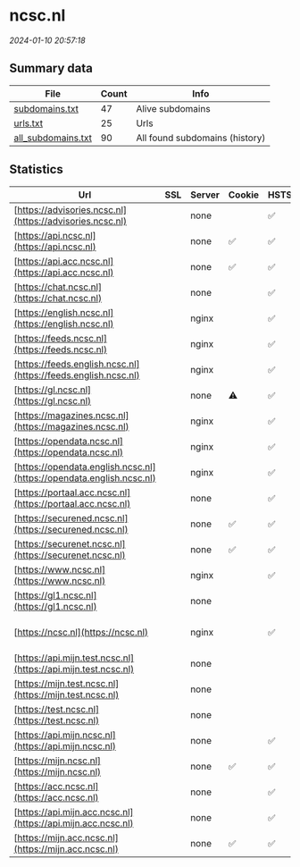# ncsc.nl
*2024-01-10 20:57:18*
## Summary data
| File       | Count | Info |
|------------|-------|------|
|[subdomains.txt](/data/ncsc.nl/subdomains.txt)|47|Alive subdomains|
|[urls.txt](/data/ncsc.nl/urls.txt)|25|Urls|
|[all_subdomains.txt](/data/ncsc.nl/all_subdomains.txt)|90|All found subdomains (history)|
## Statistics
| Url | SSL | Server | Cookie | HSTS | CSP | XFO | XXP | RP | Tech |Title |
|------------|-------|------|------|------|------|------|------|------|------|------|
|[https://advisories.ncsc.nl](https://advisories.ncsc.nl)| |none| |:white_check_mark: | |:white_check_mark: | |:white_check_mark: |HSTS|NCSC Advisories|
|[https://api.ncsc.nl](https://api.ncsc.nl)| |none|:white_check_mark: |:white_check_mark: | | | |:white_check_mark: |HSTS||
|[https://api.acc.ncsc.nl](https://api.acc.ncsc.nl)| |none|:white_check_mark: |:white_check_mark: | | | |:white_check_mark: |HSTS||
|[https://chat.ncsc.nl](https://chat.ncsc.nl)| |none| |:white_check_mark: |:white_check_mark: | |:white_check_mark: |HSTS|Mattermost|
|[https://english.ncsc.nl](https://english.ncsc.nl)| |nginx| |:white_check_mark: |:warning: |:white_check_mark: |:white_check_mark: |:white_check_mark: |Bloomreach HSTS...|Home | National...|
|[https://feeds.ncsc.nl](https://feeds.ncsc.nl)| |nginx| |:white_check_mark: | |:white_check_mark: |:white_check_mark: |:white_check_mark: |HSTS Nginx||
|[https://feeds.english.ncsc.nl](https://feeds.english.ncsc.nl)| |nginx| |:white_check_mark: | |:white_check_mark: |:white_check_mark: |:white_check_mark: |HSTS Nginx||
|[https://gl.ncsc.nl](https://gl.ncsc.nl)| |none|:warning: |:white_check_mark: |:white_check_mark: |:white_check_mark: |:white_check_mark: |HSTS||
|[https://magazines.ncsc.nl](https://magazines.ncsc.nl)| |nginx| |:white_check_mark: |:warning: |:white_check_mark: |:white_check_mark: |:white_check_mark: |HSTS Nginx||
|[https://opendata.ncsc.nl](https://opendata.ncsc.nl)| |nginx| |:white_check_mark: | |:white_check_mark: |:white_check_mark: |:white_check_mark: |HSTS Nginx||
|[https://opendata.english.ncsc.nl](https://opendata.english.ncsc.nl)| |nginx| |:white_check_mark: | |:white_check_mark: |:white_check_mark: |:white_check_mark: |HSTS Nginx||
|[https://portaal.acc.ncsc.nl](https://portaal.acc.ncsc.nl)| |none| |:white_check_mark: |:warning: |:white_check_mark: |:white_check_mark: |:white_check_mark: |HSTS||
|[https://securened.ncsc.nl](https://securened.ncsc.nl)| |none|:white_check_mark: |:white_check_mark: |:warning: |:white_check_mark: | |:white_check_mark: |HSTS|SecureNed|
|[https://securenet.ncsc.nl](https://securenet.ncsc.nl)| |none|:white_check_mark: |:white_check_mark: |:warning: |:white_check_mark: | |:white_check_mark: |HSTS|SecureNed|
|[https://www.ncsc.nl](https://www.ncsc.nl)| |nginx| |:white_check_mark: |:warning: |:white_check_mark: |:white_check_mark: |:white_check_mark: |Bloomreach HSTS...|Home | Nationaal...|
|[https://gl1.ncsc.nl](https://gl1.ncsc.nl)| |none| | | | | |:white_check_mark: |HSTS|Test Page for th...|
|[https://ncsc.nl](https://ncsc.nl)| |nginx| |:white_check_mark: |:warning: |:white_check_mark: |:white_check_mark: |:white_check_mark: |HSTS Nginx|301 Moved Perman...|
|[https://api.mijn.test.ncsc.nl](https://api.mijn.test.ncsc.nl)| |none| | | | | |:white_check_mark: |HSTS||
|[https://mijn.test.ncsc.nl](https://mijn.test.ncsc.nl)| |none| | | | | |:white_check_mark: |HSTS||
|[https://test.ncsc.nl](https://test.ncsc.nl)| |none| | | | | |:white_check_mark: |HSTS||
|[https://api.mijn.ncsc.nl](https://api.mijn.ncsc.nl)| |none| |:white_check_mark: |:warning: |:white_check_mark: |:white_check_mark: |:white_check_mark: |HSTS||
|[https://mijn.ncsc.nl](https://mijn.ncsc.nl)| |none|:white_check_mark: |:white_check_mark: | | | |:white_check_mark: |HSTS||
|[https://acc.ncsc.nl](https://acc.ncsc.nl)| |none| |:white_check_mark: |:warning: |:white_check_mark: |:white_check_mark: |:white_check_mark: |HSTS||
|[https://api.mijn.acc.ncsc.nl](https://api.mijn.acc.ncsc.nl)| |none| |:white_check_mark: |:warning: |:white_check_mark: |:white_check_mark: |:white_check_mark: |HSTS||
|[https://mijn.acc.ncsc.nl](https://mijn.acc.ncsc.nl)| |none|:white_check_mark: |:white_check_mark: | | | |:white_check_mark: |HSTS||